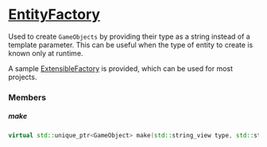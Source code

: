 # [EntityFactory](EntityFactory.hpp)

Used to create `GameObjects` by providing their type as a string instead of a template parameter. This can be useful when the type of entity to create is known only at runtime.

A sample [ExtensibleFactory](ExtensibleFactory.md) is provided, which can be used for most projects.

### Members

##### make

```cpp
virtual std::unique_ptr<GameObject> make(std::string_view type, std::string_view name) = 0;
```
